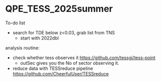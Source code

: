 # QPE_TESS_2025summer

To-do list
- search for TDE below z<0.03, grab list from TNS
  - start with 2022dbl

analysis routine:
- check whether tess observes it https://github.com/tessgi/tess-point
  - outSec gives you the No of sector observing it.
- reduce data with TESSreduce pipeline https://github.com/CheerfulUser/TESSreduce




